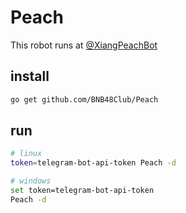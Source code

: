 # Peach

This robot runs at [@XiangPeachBot](https://t.me/XiangPeachBot)

## install 

```bash
go get github.com/BNB48Club/Peach
```

## run 

```bash
# linux
token=telegram-bot-api-token Peach -d

# windows 
set token=telegram-bot-api-token
Peach -d
```
